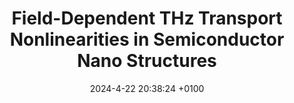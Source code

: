 ---
layout:         redirect
mathjax:        true
title:          "Field-Dependent THz Transport Nonlinearities in Semiconductor Nano Structures"
description:    "The charge transport in semiconductor quantum dots and nanorods is studied theoretically, predicting strong field-dependent nonlinear mobility effects and intra-pulse gain. We studied the temperature- and size-sensitive mobility spectra, crucial for applications like 6G tech and nano electronics in general."
date:           2024-4-22 20:38:24 +0100
authors:         ["Quentin Wach", "Michael T. Quick", "Sabrine Ayari", "Alexander W. Achtstein"]
tags:           ["physics", "optics", "THz spectroscopy", "thesis", "density matrix", "quantum mechanics", "semiconductors", "nanoscience"]
image:          "/images/NS_Title_Graphic_Square_3.png"
tag_search:     true
redirect:   "https://doi.org/10.1039/D4CP00952E"
categories: "science-engineering"
published: "PCCP"
weight: 2
---